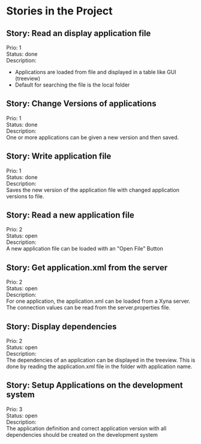 # Stories in the Project

## Story: Read an display application file

Prio: 1 <br>
Status: done <br>
Description:<br>
* Applications are loaded from file and displayed in a table like GUI (treeview)
* Default for searching the file is the local folder


## Story: Change Versions of applications

Prio: 1 <br>
Status: done <br>
Description:<br>
One or more applications can be given a new version and then saved.


## Story: Write application file

Prio: 1 <br>
Status: done <br>
Description:<br>
Saves the new version of the application file with changed application versions to file.

## Story: Read a new application file

Prio: 2 <br>
Status: open <br>
Description:<br>
A new application file can be loaded with an "Open File" Button


## Story: Get application.xml from the server

Prio: 2 <br>
Status: open <br>
Description:<br>
For one application, the application.xml can be loaded from a Xyna server. The connection values can be read from the server.properties file.


## Story: Display dependencies

Prio: 2 <br>
Status: open <br>
Description:<br>
The dependencies of an application can be displayed in the treeview. This is done by reading the application.xml file in the folder with application name.


## Story: Setup Applications on the development system

Prio: 3 <br>
Status: open <br>
Description:<br>
The application definition and correct application version with all dependencies should be created on the development system